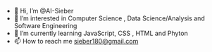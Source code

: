 - 👋 Hi, I’m @AI-Sieber
- 👀 I’m interested in Computer Science , Data Science/Analysis and Software Engineering
- 🌱 I’m currently learning JavaScript, CSS , HTML and Phyton 
- 📫 How to reach me sieber180@gmail.com


<!---
AI-Sieber/AI-Sieber is a ✨ special ✨ repository because its `README.md` (this file) appears on your GitHub profile.
You can click the Preview link to take a look at your changes.
--->
